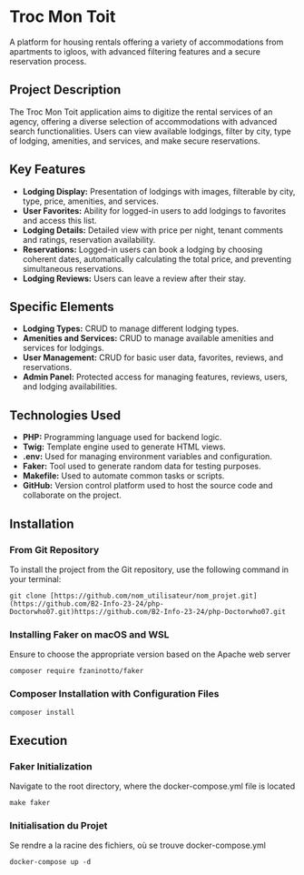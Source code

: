 # Troc Mon Toit

A platform for housing rentals offering a variety of accommodations from apartments to igloos, with advanced filtering features and a secure reservation process.

## Project Description

The Troc Mon Toit application aims to digitize the rental services of an agency, offering a diverse selection of accommodations with advanced search functionalities. Users can view available lodgings, filter by city, type of lodging, amenities, and services, and make secure reservations.

## Key Features

- **Lodging Display:** Presentation of lodgings with images, filterable by city, type, price, amenities, and services.
- **User Favorites:** Ability for logged-in users to add lodgings to favorites and access this list.
- **Lodging Details:** Detailed view with price per night, tenant comments and ratings, reservation availability.
- **Reservations:** Logged-in users can book a lodging by choosing coherent dates, automatically calculating the total price, and preventing simultaneous reservations.
- **Lodging Reviews:** Users can leave a review after their stay.

## Specific Elements

- **Lodging Types:** CRUD to manage different lodging types.
- **Amenities and Services:** CRUD to manage available amenities and services for lodgings.
- **User Management:** CRUD for basic user data, favorites, reviews, and reservations.
- **Admin Panel:** Protected access for managing features, reviews, users, and lodging availabilities.

## Technologies Used

- **PHP:** Programming language used for backend logic.
- **Twig:** Template engine used to generate HTML views.
- **.env:** Used for managing environment variables and configuration.
- **Faker:** Tool used to generate random data for testing purposes.
- **Makefile:** Used to automate common tasks or scripts.
- **GitHub:** Version control platform used to host the source code and collaborate on the project.

## Installation

### From Git Repository

To install the project from the Git repository, use the following command in your terminal:

```
git clone [https://github.com/nom_utilisateur/nom_projet.git](https://github.com/B2-Info-23-24/php-Doctorwho07.git)https://github.com/B2-Info-23-24/php-Doctorwho07.git
```

###  Installing Faker on macOS and WSL

Ensure to choose the appropriate version based on the Apache web server

```
composer require fzaninotto/faker
```

### Composer Installation with Configuration Files

```
composer install
```

##  Execution

###  Faker Initialization

Navigate to the root directory, where the docker-compose.yml file is located

```
make faker
```

### Initialisation du Projet

Se rendre a la racine des fichiers, où se trouve docker-compose.yml

```
docker-compose up -d
```

